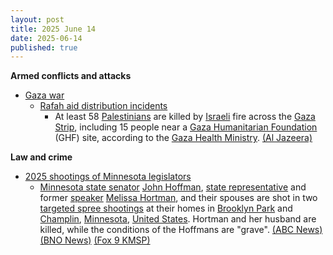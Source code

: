 ```yaml
---
layout: post
title: 2025 June 14
date: 2025-06-14
published: true
---
```



**Armed conflicts and attacks**

* [Gaza war](https://en.wikipedia.org/wiki/Gaza_war "Gaza war")
  + [Rafah aid distribution incidents](https://en.wikipedia.org/wiki/Rafah_aid_distribution_incidents "Rafah aid distribution incidents")
    - At least 58 [Palestinians](https://en.wikipedia.org/wiki/Palestinians "Palestinians") are killed by [Israeli](https://en.wikipedia.org/wiki/Israel "Israel") fire across the [Gaza Strip](https://en.wikipedia.org/wiki/Gaza_Strip "Gaza Strip"), including 15 people near a [Gaza Humanitarian Foundation](https://en.wikipedia.org/wiki/Gaza_Humanitarian_Foundation "Gaza Humanitarian Foundation") (GHF) site, according to the [Gaza Health Ministry](https://en.wikipedia.org/wiki/Gaza_Health_Ministry "Gaza Health Ministry"). [(Al Jazeera)](https://www.aljazeera.com/news/2025/6/14/israel-kills-at-least-58-people-in-gaza-many-at-us-backed-aid-site-medics)

**Law and crime**

* [2025 shootings of Minnesota legislators](https://en.wikipedia.org/wiki/2025_shootings_of_Minnesota_legislators "2025 shootings of Minnesota legislators")
  + [Minnesota state senator](https://en.wikipedia.org/wiki/Minnesota_Senate "Minnesota Senate") [John Hoffman](https://en.wikipedia.org/wiki/John_Hoffman_%28Minnesota_politician%29 "John Hoffman (Minnesota politician)"), [state representative](https://en.wikipedia.org/wiki/Minnesota_House_of_Representatives "Minnesota House of Representatives") and former [speaker](https://en.wikipedia.org/wiki/List_of_speakers_of_the_Minnesota_House_of_Representatives "List of speakers of the Minnesota House of Representatives") [Melissa Hortman](https://en.wikipedia.org/wiki/Melissa_Hortman "Melissa Hortman"), and their spouses are shot in two [targeted spree shootings](https://en.wikipedia.org/wiki/Assassination_attempt "Assassination attempt") at their homes in [Brooklyn Park](https://en.wikipedia.org/wiki/Brooklyn_Park%2C_Minnesota "Brooklyn Park, Minnesota") and [Champlin](https://en.wikipedia.org/wiki/Champlin%2C_Minnesota "Champlin, Minnesota"), [Minnesota](https://en.wikipedia.org/wiki/Minnesota "Minnesota"), [United States](https://en.wikipedia.org/wiki/United_States "United States"). Hortman and her husband are killed, while the conditions of the Hoffmans are "grave". [(ABC News)](https://abcnews.go.com/US/2-minnesota-lawmakers-shot-targeted-incident-officials/story?id=122840751) [(BNO News)](https://bnonews.com/index.php/2025/06/shootings-at-homes-of-2-politicians-in-minnesota/) [(Fox 9 KMSP)](https://www.fox9.com/news/brooklyn-park-champlin-shootings-suspect-impersonating-police)
